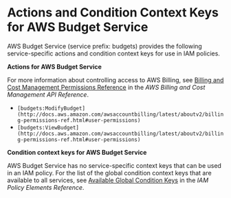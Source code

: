 # Actions and Condition Context Keys for AWS Budget Service<a name="list_budgets"></a>

AWS Budget Service \(service prefix: budgets\) provides the following service\-specific actions and condition context keys for use in IAM policies\.

**Actions for AWS Budget Service**

For more information about controlling access to AWS Billing, see [Billing and Cost Management Permissions Reference](http://docs.aws.amazon.com/awsaccountbilling/latest/aboutv2/billing-permissions-ref.html) in the *AWS Billing and Cost Management API Reference*\.
+ `[budgets:ModifyBudget](http://docs.aws.amazon.com/awsaccountbilling/latest/aboutv2/billing-permissions-ref.html#user-permissions)`
+ `[budgets:ViewBudget](http://docs.aws.amazon.com/awsaccountbilling/latest/aboutv2/billing-permissions-ref.html#user-permissions)`

**Condition context keys for AWS Budget Service**

AWS Budget Service has no service\-specific context keys that can be used in an IAM policy\. For the list of the global condition context keys that are available to all services, see [Available Global Condition Keys](reference_policies_condition-keys.md#AvailableKeys) in the *IAM Policy Elements Reference*\.